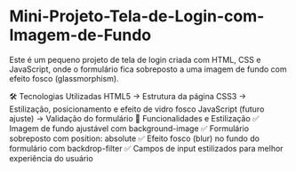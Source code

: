 # Mini-Projeto-Tela-de-Login-com-Imagem-de-Fundo
Este é um pequeno projeto de tela de login criada com HTML, CSS e JavaScript, onde o formulário fica sobreposto a uma imagem de fundo com efeito fosco (glassmorphism).

🛠 Tecnologias Utilizadas
HTML5 → Estrutura da página
CSS3 → Estilização, posicionamento e efeito de vidro fosco
JavaScript (futuro ajuste) → Validação do formulário
🎨 Funcionalidades e Estilização
✅ Imagem de fundo ajustável com background-image
✅ Formulário sobreposto com position: absolute
✅ Efeito fosco (blur) no fundo do formulário com backdrop-filter
✅ Campos de input estilizados para melhor experiência do usuário
